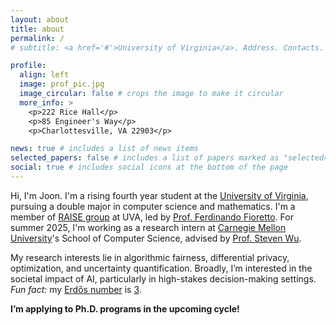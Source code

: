```yaml
---
layout: about
title: about
permalink: /
# subtitle: <a href='#'>University of Virginia</a>. Address. Contacts. Moto. Etc.

profile:
  align: left
  image: prof_pic.jpg
  image_circular: false # crops the image to make it circular
  more_info: >
    <p>222 Rice Hall</p>
    <p>85 Engineer's Way</p>
    <p>Charlottesville, VA 22903</p>

news: true # includes a list of news items
selected_papers: false # includes a list of papers marked as "selected={true}"
social: true # includes social icons at the bottom of the page
---
```


Hi, I'm Joon. I'm a rising fourth year student at the [University of Virginia](https://www.virginia.edu), pursuing a double major in computer science and mathematics. I'm a member of [RAISE group](https://nandofioretto.github.io/group/) at UVA, led by [Prof. Ferdinando Fioretto](https://nandofioretto.github.io). For summer 2025, I'm working as a research intern at [Carnegie Mellon University](https://www.cs.cmu.edu/)'s School of Computer Science, advised by [Prof. Steven Wu](https://zstevenwu.com).

My research interests lie in algorithmic fairness, differential privacy, optimization, and uncertainty quantification. Broadly, I’m interested in the societal impact of AI, particularly in high-stakes decision-making settings. *Fun fact:* my [Erdős number](https://en.wikipedia.org/wiki/Erd%C5%91s_number) is [3](https://www.csauthors.net/distance/joonhyuk-ko/paul-erdos). 

**I’m applying to Ph.D. programs in the upcoming cycle!**